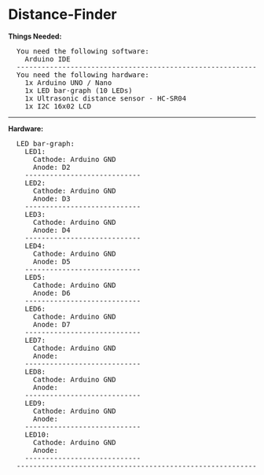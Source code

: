 # Distance-Finder

**Things Needed:**
<pre>
  You need the following software:
    Arduino IDE
  --------------------------------------------------------------------------------------------------
  You need the following hardware:
    1x Arduino UNO / Nano
    1x LED bar-graph (10 LEDs)
    1x Ultrasonic distance sensor - HC-SR04
    1x I2C 16x02 LCD
</pre>
__________________________________________________________________________________________________

**Hardware:**
<pre>
  LED bar-graph:
    LED1:
      Cathode: Arduino GND
      Anode: D2
    ----------------------------
    LED2:
      Cathode: Arduino GND
      Anode: D3
    ----------------------------
    LED3:
      Cathode: Arduino GND
      Anode: D4
    ----------------------------
    LED4:
      Cathode: Arduino GND
      Anode: D5
    ----------------------------
    LED5:
      Cathode: Arduino GND
      Anode: D6
    ----------------------------
    LED6:
      Cathode: Arduino GND
      Anode: D7
    ----------------------------
    LED7:
      Cathode: Arduino GND
      Anode:
    ----------------------------
    LED8:
      Cathode: Arduino GND
      Anode:
    ----------------------------
    LED9:
      Cathode: Arduino GND
      Anode:
    ----------------------------
    LED10:
      Cathode: Arduino GND
      Anode:
    ----------------------------
  --------------------------------------------------------------------------------------------------
</pre>
